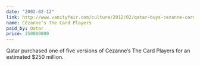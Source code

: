 ```yaml
---
date: "2002-02-12"
link: http://www.vanityfair.com/culture/2012/02/qatar-buys-cezanne-card-players-201202
name: Cézanne’s The Card Players
paid_by: Qatar
price: 250000000
---
```


Qatar purchased one of five versions of Cézanne’s The Card Players for an
estimated $250 million.
